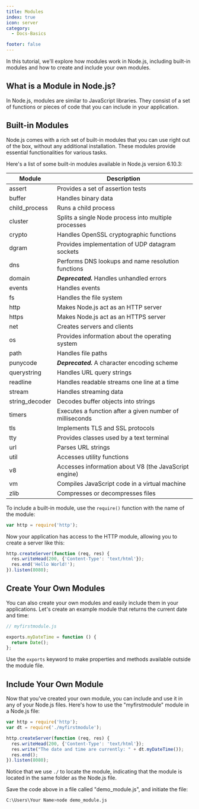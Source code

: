 ```yaml
---
title: Modules
index: true
icon: server
category:
  - Docs-Basics

footer: false
---
```


In this tutorial, we'll explore how modules work in Node.js, including built-in modules and how to create and include your own modules.

## What is a Module in Node.js?

In Node.js, modules are similar to JavaScript libraries. They consist of a set of functions or pieces of code that you can include in your application.

## Built-in Modules

Node.js comes with a rich set of built-in modules that you can use right out of the box, without any additional installation. These modules provide essential functionalities for various tasks. 

Here's a list of some built-in modules available in Node.js version 6.10.3:

| Module         | Description                                                 |
|----------------|-------------------------------------------------------------|
| assert         | Provides a set of assertion tests                            |
| buffer         | Handles binary data                                         |
| child_process  | Runs a child process                                        |
| cluster        | Splits a single Node process into multiple processes        |
| crypto         | Handles OpenSSL cryptographic functions                     |
| dgram          | Provides implementation of UDP datagram sockets             |
| dns            | Performs DNS lookups and name resolution functions           |
| domain         | ***Deprecated.*** Handles unhandled errors                      |
| events         | Handles events                                              |
| fs             | Handles the file system                                     |
| http           | Makes Node.js act as an HTTP server                         |
| https          | Makes Node.js act as an HTTPS server                        |
| net            | Creates servers and clients                                 |
| os             | Provides information about the operating system             |
| path           | Handles file paths                                          |
| punycode       | ***Deprecated.*** A character encoding scheme                   |
| querystring    | Handles URL query strings                                   |
| readline       | Handles readable streams one line at a time                 |
| stream         | Handles streaming data                                      |
| string_decoder | Decodes buffer objects into strings                         |
| timers         | Executes a function after a given number of milliseconds   |
| tls            | Implements TLS and SSL protocols                            |
| tty            | Provides classes used by a text terminal                    |
| url            | Parses URL strings                                          |
| util           | Accesses utility functions                                  |
| v8             | Accesses information about V8 (the JavaScript engine)       |
| vm             | Compiles JavaScript code in a virtual machine               |
| zlib           | Compresses or decompresses files                            |

To include a built-in module, use the `require()` function with the name of the module:

```javascript
var http = require('http');
```

Now your application has access to the HTTP module, allowing you to create a server like this:

```javascript
http.createServer(function (req, res) {
  res.writeHead(200, {'Content-Type': 'text/html'});
  res.end('Hello World!');
}).listen(8080);
```

## Create Your Own Modules

You can also create your own modules and easily include them in your applications. Let's create an example module that returns the current date and time:

```javascript
// myfirstmodule.js

exports.myDateTime = function () {
  return Date();
};
```

Use the `exports` keyword to make properties and methods available outside the module file.

## Include Your Own Module

Now that you've created your own module, you can include and use it in any of your Node.js files. Here's how to use the "myfirstmodule" module in a Node.js file:

```javascript
var http = require('http');
var dt = require('./myfirstmodule');

http.createServer(function (req, res) {
  res.writeHead(200, {'Content-Type': 'text/html'});
  res.write("The date and time are currently: " + dt.myDateTime());
  res.end();
}).listen(8080);
```

Notice that we use `./` to locate the module, indicating that the module is located in the same folder as the Node.js file.

Save the code above in a file called "demo_module.js", and initiate the file:

```bash
C:\Users\Your Name>node demo_module.js
```
